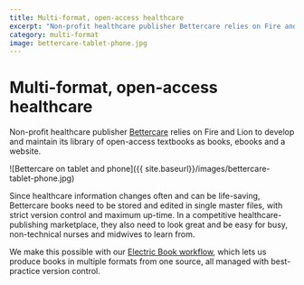```yaml
---
title: Multi-format, open-access healthcare
excerpt: "Non-profit healthcare publisher Bettercare relies on Fire and Lion to develop and maintain its library of  open-access textbooks as books, ebooks and a website."
category: multi-format
image: bettercare-tablet-phone.jpg
---
```


# Multi-format, open-access healthcare

Non-profit healthcare publisher [Bettercare](http://bettercare.co.za) relies on Fire and Lion to develop and maintain its library of  open-access textbooks as books, ebooks and a website.

![Bettercare on tablet and phone]({{ site.baseurl}}/images/bettercare-tablet-phone.jpg)

Since healthcare information changes often and can be life-saving, Bettercare books need to be stored and edited in single master files, with strict version control and maximum up-time. In a competitive healthcare-publishing marketplace, they also need to look great and be easy for busy, non-technical nurses and midwives to learn from.

We make this possible with our [Electric Book workflow](http://electricbook.works), which lets us produce books in multiple formats from one source, all managed with best-practice version control.
